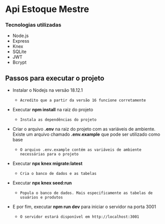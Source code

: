 # Api Estoque Mestre

### Tecnologias utilizadas

- Node.js
- Express
- Knex
- SQLite
- JWT
- Bcrypt

## Passos para executar o projeto

- Instalar o Nodejs na versão 18.12.1
  - ```Acredito que a partir da versão 16 funcione corretamente```

- Executar **npm install** na raiz do projeto
  - ```Instala as dependências do projeto```
- Criar o arquivo **.env** na raiz do projeto com as variáveis de ambiente. Existe um arquivo chamado **.env.example** que pode ser utilizado como base
  - ```O arquivo .env.example contém as variáveis de ambiente necessárias para o projeto```
- Executar **npx knex migrate:latest**
  - ````Cria o banco de dados e as tabelas````
- Executar **npx knex seed:run**
  - ```Popula o banco de dados. Mais especificamente as tabelas de usuários e produtos```
- E por fim, executar **npm run dev** para iniciar o servidor na porta 3001
  - ```O servidor estará disponível em http://localhost:3001```
